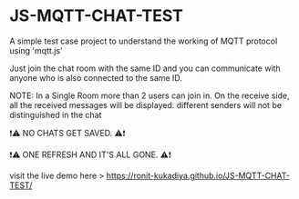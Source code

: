 # JS-MQTT-CHAT-TEST
A simple test case project to understand the working of MQTT protocol using 'mqtt.js'

Just join the chat room with the same ID and you can communicate with anyone who is also connected to the same ID.

NOTE: In a Single Room more than 2 users can join in. On the receive side, all the received messages will be displayed. different senders will not be distinguished in the chat

❗⚠️  NO CHATS GET SAVED. ⚠️❗ 

❗⚠️ ONE REFRESH AND IT'S ALL GONE. ⚠️❗

visit the live demo here > https://ronit-kukadiya.github.io/JS-MQTT-CHAT-TEST/
